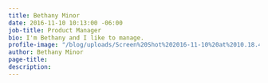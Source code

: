 ```yaml
---
title: Bethany Minor
date: 2016-11-10 10:13:00 -06:00
job-title: Product Manager
bio: I'm Bethany and I like to manage.
profile-image: "/blog/uploads/Screen%20Shot%202016-11-10%20at%2010.18.46%20AM.png"
author: Bethany Minor
page-title: 
description: 
---
```


